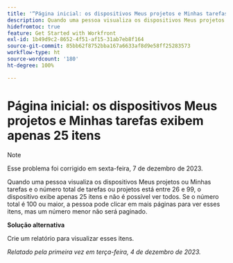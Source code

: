 ```yaml
---
title: '“Página inicial: os dispositivos Meus projetos e Minhas tarefas exibem apenas 25 itens”'
description: Quando uma pessoa visualiza os dispositivos Meus projetos ou Minhas tarefas e o número total de tarefas ou projetos está entre 26 e 99, o dispositivo exibe apenas 25 itens e não é possível ver todos. Se o número total é 100 ou maior, a pessoa pode clicar em mais páginas para ver esses itens, mas um número menor não será paginado.
hidefromtoc: true
feature: Get Started with Workfront
exl-id: 1b49d9c2-8652-4f51-af15-31ab7eb8f164
source-git-commit: 85bb62f8752bba167a6633af8d9e58ff25283573
workflow-type: ht
source-wordcount: '180'
ht-degree: 100%

---
```


# Página inicial: os dispositivos Meus projetos e Minhas tarefas exibem apenas 25 itens

>[!NOTE]
>
>Esse problema foi corrigido em sexta-feira, 7 de dezembro de 2023.

Quando uma pessoa visualiza os dispositivos Meus projetos ou Minhas tarefas e o número total de tarefas ou projetos está entre 26 e 99, o dispositivo exibe apenas 25 itens e não é possível ver todos. Se o número total é 100 ou maior, a pessoa pode clicar em mais páginas para ver esses itens, mas um número menor não será paginado.

**Solução alternativa**

Crie um relatório para visualizar esses itens.

_Relatado pela primeira vez em terça-feira, 4 de dezembro de 2023._
